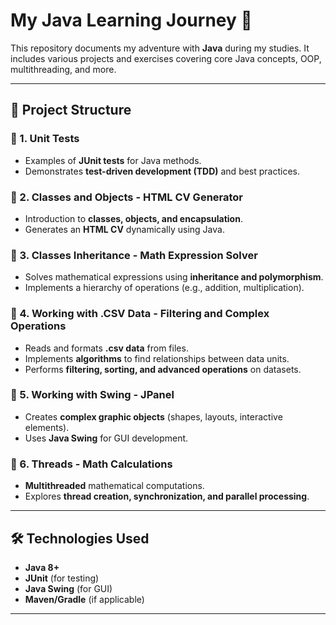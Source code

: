 # My Java Learning Journey 🚀

This repository documents my adventure with **Java** during my studies. It includes various projects and exercises covering core Java concepts, OOP, multithreading, and more.

---

## 📁 Project Structure

### 📂 1. Unit Tests  
- Examples of **JUnit tests** for Java methods.  
- Demonstrates **test-driven development (TDD)** and best practices.  

### 📂 2. Classes and Objects - HTML CV Generator  
- Introduction to **classes, objects, and encapsulation**.  
- Generates an **HTML CV** dynamically using Java.  

### 📂 3. Classes Inheritance - Math Expression Solver  
- Solves mathematical expressions using **inheritance and polymorphism**.  
- Implements a hierarchy of operations (e.g., addition, multiplication).  

### 📂 4. Working with .CSV Data - Filtering and Complex Operations  
- Reads and formats **.csv data** from files.  
- Implements **algorithms** to find relationships between data units.  
- Performs **filtering, sorting, and advanced operations** on datasets.  

### 📂 5. Working with Swing - JPanel  
- Creates **complex graphic objects** (shapes, layouts, interactive elements).  
- Uses **Java Swing** for GUI development.  

### 📂 6. Threads - Math Calculations  
- **Multithreaded** mathematical computations.  
- Explores **thread creation, synchronization, and parallel processing**.  

---

## 🛠️ Technologies Used  
- **Java 8+**  
- **JUnit** (for testing)  
- **Java Swing** (for GUI)  
- **Maven/Gradle** (if applicable)  

---